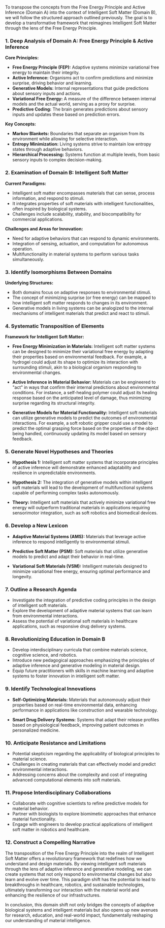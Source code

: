To transpose the concepts from the Free Energy Principle and Active Inference (Domain A) into the context of Intelligent Soft Matter (Domain B), we will follow the structured approach outlined previously. The goal is to develop a transformative framework that reimagines Intelligent Soft Matter through the lens of the Free Energy Principle.

### 1. Deep Analysis of Domain A: Free Energy Principle & Active Inference
**Core Principles:**
- **Free Energy Principle (FEP):** Adaptive systems minimize variational free energy to maintain their integrity.
- **Active Inference:** Organisms act to confirm predictions and minimize surprise, driving behavior and learning.
- **Generative Models:** Internal representations that guide predictions about sensory inputs and actions.
- **Variational Free Energy:** A measure of the difference between internal models and the actual world, serving as a proxy for surprise.
- **Predictive Coding:** The brain generates predictions about sensory inputs and updates these based on prediction errors.

**Key Concepts:**
- **Markov Blankets:** Boundaries that separate an organism from its environment while allowing for selective interaction.
- **Entropy Minimization:** Living systems strive to maintain low entropy states through adaptive behaviors.
- **Hierarchical Processing:** Systems function at multiple levels, from basic sensory inputs to complex decision-making.

### 2. Examination of Domain B: Intelligent Soft Matter
**Current Paradigms:**
- Intelligent soft matter encompasses materials that can sense, process information, and respond to stimuli.
- It integrates properties of soft materials with intelligent functionalities, often inspired by biological systems.
- Challenges include scalability, stability, and biocompatibility for commercial applications.

**Challenges and Areas for Innovation:**
- Need for adaptive behaviors that can respond to dynamic environments.
- Integration of sensing, actuation, and computation for autonomous operation.
- Multifunctionality in material systems to perform various tasks simultaneously.

### 3. Identify Isomorphisms Between Domains
**Underlying Structures:**
- Both domains focus on adaptive responses to environmental stimuli.
- The concept of minimizing surprise (or free energy) can be mapped to how intelligent soft matter responds to changes in its environment.
- Generative models in living systems can be analogized to the internal mechanisms of intelligent materials that predict and react to stimuli.

### 4. Systematic Transposition of Elements
**Framework for Intelligent Soft Matter:**
- **Free Energy Minimization in Materials:** Intelligent soft matter systems can be designed to minimize their variational free energy by adapting their properties based on environmental feedback. For example, a hydrogel could adjust its shape to optimize its interaction with surrounding stimuli, akin to a biological organism responding to environmental changes.
  
- **Active Inference in Material Behavior:** Materials can be engineered to "act" in ways that confirm their internal predictions about environmental conditions. For instance, a self-healing polymer could adjust its healing response based on the anticipated level of damage, thus minimizing surprise regarding its structural integrity.

- **Generative Models for Material Functionality:** Intelligent soft materials can utilize generative models to predict the outcomes of environmental interactions. For example, a soft robotic gripper could use a model to predict the optimal grasping force based on the properties of the object being handled, continuously updating its model based on sensory feedback.

### 5. Generate Novel Hypotheses and Theories
- **Hypothesis 1:** Intelligent soft matter systems that incorporate principles of active inference will demonstrate enhanced adaptability and resilience in unpredictable environments.
  
- **Hypothesis 2:** The integration of generative models within intelligent soft materials will lead to the development of multifunctional systems capable of performing complex tasks autonomously.

- **Theory:** Intelligent soft materials that actively minimize variational free energy will outperform traditional materials in applications requiring sensorimotor integration, such as soft robotics and biomedical devices.

### 6. Develop a New Lexicon
- **Adaptive Material Systems (AMS):** Materials that leverage active inference to respond intelligently to environmental stimuli.
  
- **Predictive Soft Matter (PSM):** Soft materials that utilize generative models to predict and adapt their behavior in real-time.

- **Variational Soft Materials (VSM):** Intelligent materials designed to minimize variational free energy, ensuring optimal performance and longevity.

### 7. Outline a Research Agenda
- Investigate the integration of predictive coding principles in the design of intelligent soft materials.
- Explore the development of adaptive material systems that can learn from environmental interactions.
- Assess the potential of variational soft materials in healthcare applications, such as responsive drug delivery systems.

### 8. Revolutionizing Education in Domain B
- Develop interdisciplinary curricula that combine materials science, cognitive science, and robotics.
- Introduce new pedagogical approaches emphasizing the principles of adaptive inference and generative modeling in material design.
- Equip future practitioners with skills in machine learning and adaptive systems to foster innovation in intelligent soft matter.

### 9. Identify Technological Innovations
- **Self-Optimizing Materials:** Materials that autonomously adjust their properties based on real-time environmental data, enhancing performance in applications like construction and wearable technology.
  
- **Smart Drug Delivery Systems:** Systems that adapt their release profiles based on physiological feedback, improving patient outcomes in personalized medicine.

### 10. Anticipate Resistance and Limitations
- Potential skepticism regarding the applicability of biological principles to material science.
- Challenges in creating materials that can effectively model and predict environmental interactions.
- Addressing concerns about the complexity and cost of integrating advanced computational elements into soft materials.

### 11. Propose Interdisciplinary Collaborations
- Collaborate with cognitive scientists to refine predictive models for material behavior.
- Partner with biologists to explore biomimetic approaches that enhance material functionality.
- Engage with engineers to develop practical applications of intelligent soft matter in robotics and healthcare.

### 12. Construct a Compelling Narrative
The transposition of the Free Energy Principle into the realm of Intelligent Soft Matter offers a revolutionary framework that redefines how we understand and design materials. By viewing intelligent soft materials through the lens of adaptive inference and generative modeling, we can create systems that not only respond to environmental changes but also learn and evolve over time. This paradigm shift has the potential to lead to breakthroughs in healthcare, robotics, and sustainable technologies, ultimately transforming our interaction with the material world and enhancing the resilience of our infrastructures.

In conclusion, this domain shift not only bridges the concepts of adaptive biological systems and intelligent materials but also opens up new avenues for research, education, and real-world impact, fundamentally reshaping our understanding of material intelligence.